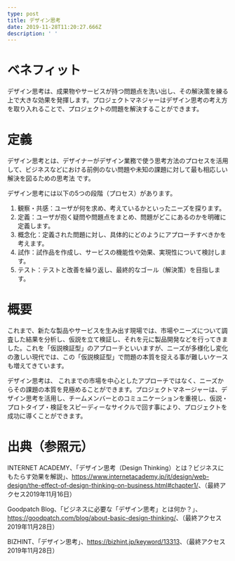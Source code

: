 ```yaml
---
type: post
title: デザイン思考
date: 2019-11-28T11:20:27.666Z
description: ' '
---
```

# ベネフィット

デザイン思考は、成果物やサービスが持つ問題点を洗い出し、その解決策を練る上で大きな効果を発揮します。プロジェクトマネジャーはデザイン思考の考え方を取り入れることで、プロジェクトの問題を解決することができます。

# 定義

デザイン思考とは、デザイナーがデザイン業務で使う思考方法のプロセスを活用して、ビジネスなどにおける前例のない問題や未知の課題に対して最も相応しい解決を図るための思考法 です。

デザイン思考には以下の5つの段階（プロセス）があります。

1. 観察・共感：ユーザが何を求め、考えているかといったニーズを探ります。
2. 定義：ユーザが抱く疑問や問題点をまとめ、問題がどこにあるのかを明確に定義します。
3. 概念化：定義された問題に対し、具体的にどのようにアプローチすべきかを考えます。
4. 試作：試作品を作成し、サービスの機能性や効果、実現性について検討します。
5. テスト：テストと改善を繰り返し、最終的なゴール（解決策）を目指します。

# 概要

これまで、新たな製品やサービスを生み出す現場では、市場やニーズについて調査した結果を分析し、仮説を立て検証し、それを元に製品開発などを行ってきました。これを「仮説検証型」のアプローチといいますが、ニーズが多様化し変化の激しい現代では、この「仮説検証型」で問題の本質を捉える事が難しいケースも増えてきています。

デザイン思考は、 これまでの市場を中心としたアプローチではなく、ニーズからその課題の本質を見極めることができます。プロジェクトマネージャーは、デザイン思考を活用し、チームメンバーとのコミュニケーションを重視し、仮説・プロトタイプ・検証をスピーディーなサイクルで回す事により、プロジェクトを成功に導くことができます。

# 出典（参照元）

INTERNET ACADEMY、「デザイン思考（Design Thinking）とは？ビジネスにもたらす効果を解説」、<https://www.internetacademy.jp/it/design/web-design/the-effect-of-design-thinking-on-business.html#chapter1/>、（最終アクセス2019年11月16日）

Goodpatch Blog、「ビジネスに必要な「デザイン思考」とは何か？」、<https://goodpatch.com/blog/about-basic-design-thinking/>、（最終アクセス2019年11月28日）

BIZHINT、「デザイン思考」、<https://bizhint.jp/keyword/13313>、（最終アクセス2019年11月28日）

